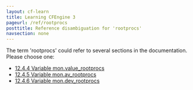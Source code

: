 ```yaml
---
layout: cf-learn
title: Learning CFEngine 3
pageurl: /ref/rootprocs
posttitle: Reference disambiguation for 'rootprocs'
navsection: none
---
```


The term 'rootprocs' could refer to several sections in the documentation. Please choose one:

- [12.4.4 Variable mon.value_rootprocs](https://cfengine.com/manuals/cf3-reference#Variable-mon.value_rootprocs)
- [12.4.5 Variable mon.av_rootprocs](https://cfengine.com/manuals/cf3-reference#Variable-mon.av_rootprocs)
- [12.4.6 Variable mon.dev_rootprocs](https://cfengine.com/manuals/cf3-reference#Variable-mon.dev_rootprocs)
